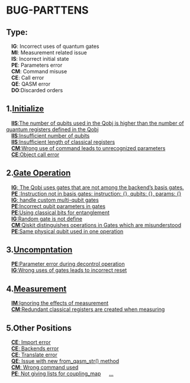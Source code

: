 # BUG-PARTTENS

## Type:    

&emsp;__IG__: Incorrect uses of quantum gates    
&emsp;__MI__: Measurement related issue   
&emsp;__IS__: Incorrect initial state   
&emsp;__PE__: Parameters error   
&emsp;__CM__: Command misuse   
&emsp;__CE__: Call error  
&emsp;__QE__: QASM error   
&emsp;__DO__:Discarded orders




## 1.[Initialize](./Initialize/README.md)   
&emsp;[__IIS__:The number of qubits used in the Qobj is higher than the number of quantum registers defined in the Qobj](https://github.com/Z-928/BUG-PARTTENS/blob/main/Initialize/Examples/The%20number%20of%20qubits%20used%20in%20the%20Qobj%20is%20higher%20than%20the%20number%20of%20quantum%20registers%20defined%20in%20the%20Qobj.ipynb)  
&emsp;[__IIS__:Insufficient number of qubits](https://github.com/Z-928/BUG-PARTTENS/blob/main/Initialize/Examples/Number%20of%20registers%20exceed%20the%20number%20of%20qubits.ipynb)  
&emsp;[__IIS__:Insufficient length of classical registers](https://github.com/Z-928/BUG-PARTTENS/blob/main/Initialize/Examples/Qubits%20and%20classical%20bits%20do%20not%20have%20equal%20lengths.ipynb)   
&emsp;[__CM__:Wrong use of command leads to unrecognized parameters](https://github.com/Qiskit/qiskit-terra/issues/7032)  
&emsp;[__CE__:Object call error](https://github.com/Qiskit/qiskit-experiments/issues/302)  

## 2.[Gate Operation](./Gate-Operation/README.md)   

&emsp;[__IG__: The Qobj uses gates that are not among the backend’s basis gates.](https://github.com/Z-928/BUG-PARTTENS/blob/main/Gate-Operation/Examples/The%20Qobj%20uses%20gates%20that%20are%20not%20among%20the%20backend%E2%80%99s%20basis%20gates.ipynb)   
&emsp;[__PE__ :Instruction not in basis gates: instruction: {}, qubits: {}, params: {}](https://github.com/Z-928/BUG-PARTTENS/blob/main/Gate-Operation/Examples/Instruction%20not%20in%20basis%20gates.%20instruction%2C%20qubits%2C%20params.ipynb)   
&emsp;[__IG__: handle custom multi-qubit gates](https://github.com/Z-928/BUG-PARTTENS/blob/main/Gate-Operation/Examples/Gate%20%7B%7Din%20line%20%7B%7Ds%20not%20understood%20(%7B%7D).ipynb)   
&emsp;[__PE__:Incorrect qubit parameters in gates](https://stackoverflow.com/questions/64707625/visualizing-circuits-in-qiskit-with-matplotlib)  
&emsp;[__PE__:Using classical bits for entanglement](https://quantumcomputing.stackexchange.com/questions/9871/achieve-a-control-gate-with-2-hadamard-coins)     
&emsp;[__IG__:Random gate is not define](https://quantumcomputing.stackexchange.com/questions/9943/how-to-make-circuit-for-randomly-selected-gate)     
&emsp;[__CM__:Qiskit distinguishes operations in Gates which are misunderstood](https://github.com/Qiskit/qiskit-terra/issues/6540)  
&emsp;[__PE__:Same physical qubit used in one operation](https://quantumcomputing.stackexchange.com/questions/12076/real-device-error-mitigation-with-qiskit)  


## 3.[Uncompntation](./Deallocation/README.md) 

&emsp;[__PE__:Parameter error during decontrol operation](https://github.com/Qiskit/qiskit-terra/issues/3799)   
&emsp;[__IG__:Wrong uses of gates leads to incorrect reset](https://quantumcomputing.stackexchange.com/questions/5959/grovers-algorithm-returns-skewed-probability-distribution)  

## 4.[Measurement](./Measurement/README.md) 

&emsp;[__IM__:Ignoring the effects of measurement](https://github.com/Z-928/BUG-PARTTENS/blob/main/Measurement/Examples/Qubit%20measurement%20is%20followed%20by%20instructions.ipynb)   
&emsp;[__CM__:Redundant classical registers are created when measuring](https://github.com/Qiskit/qiskit-terra/issues/6571)  

## 5.Other Positions
&emsp;[__CE__: Import error](https://quantumcomputing.stackexchange.com/questions/6697/creating-and-running-parallel-circuits-in-qiskit)    
&emsp;[__CE__: Backends error](https://quantumcomputing.stackexchange.com/questions/7129/how-to-obtain-qubits-amplitude-in-qiskit)  
&emsp;[__CE__: Translate error](https://github.com/Qiskit/qiskit/issues/1337)  
&emsp;[__QE__: Issue with new from_qasm_str() method](https://github.com/Qiskit/qiskit-terra/issues/1446)  
&emsp;[__CM__: Wrong command used](https://github.com/Qiskit/qiskit-terra/issues/5249)  
&emsp;[__PE__: Not giving lists for coupling_map](https://github.com/Qiskit/qiskit/issues/1119) &emsp; [...](https://github.com/Qiskit/qiskit/issues/193)    
